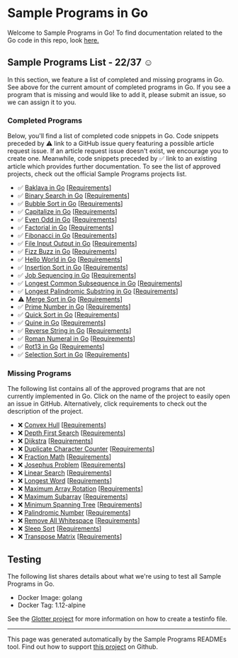 # Sample Programs in Go

Welcome to Sample Programs in Go! To find documentation related to the Go code in this repo, look [here.](https://sampleprograms.io/languages/go)

## Sample Programs List - 22/37 :relaxed:

In this section, we feature a list of completed and missing programs in Go. See above for the current amount of completed programs in Go. If you see a program that is missing and would like to add it, please submit an issue, so we can assign it to you.

### Completed Programs

Below, you'll find a list of completed code snippets in Go. Code snippets preceded by :warning: link to a GitHub issue query featuring a possible article request issue. If an article request issue doesn't exist, we encourage you to create one. Meanwhile, code snippets preceded by :white_check_mark: link to an existing article which provides further documentation. To see the list of approved projects, check out the official Sample Programs projects list.

- :white_check_mark: [Baklava in Go](https://sampleprograms.io/projects/baklava/go) [[Requirements](https://sampleprograms.io/projects/baklava)]
- :white_check_mark: [Binary Search in Go](https://sampleprograms.io/projects/binary-search/go) [[Requirements](https://sampleprograms.io/projects/binary-search)]
- :white_check_mark: [Bubble Sort in Go](https://sampleprograms.io/projects/bubble-sort/go) [[Requirements](https://sampleprograms.io/projects/bubble-sort)]
- :white_check_mark: [Capitalize in Go](https://sampleprograms.io/projects/capitalize/go) [[Requirements](https://sampleprograms.io/projects/capitalize)]
- :white_check_mark: [Even Odd in Go](https://sampleprograms.io/projects/even-odd/go) [[Requirements](https://sampleprograms.io/projects/even-odd)]
- :white_check_mark: [Factorial in Go](https://sampleprograms.io/projects/factorial/go) [[Requirements](https://sampleprograms.io/projects/factorial)]
- :white_check_mark: [Fibonacci in Go](https://sampleprograms.io/projects/fibonacci/go) [[Requirements](https://sampleprograms.io/projects/fibonacci)]
- :white_check_mark: [File Input Output in Go](https://sampleprograms.io/projects/file-input-output/go) [[Requirements](https://sampleprograms.io/projects/file-input-output)]
- :white_check_mark: [Fizz Buzz in Go](https://sampleprograms.io/projects/fizz-buzz/go) [[Requirements](https://sampleprograms.io/projects/fizz-buzz)]
- :white_check_mark: [Hello World in Go](https://sampleprograms.io/projects/hello-world/go) [[Requirements](https://sampleprograms.io/projects/hello-world)]
- :white_check_mark: [Insertion Sort in Go](https://sampleprograms.io/projects/insertion-sort/go) [[Requirements](https://sampleprograms.io/projects/insertion-sort)]
- :white_check_mark: [Job Sequencing in Go](https://sampleprograms.io/projects/job-sequencing/go) [[Requirements](https://sampleprograms.io/projects/job-sequencing)]
- :white_check_mark: [Longest Common Subsequence in Go](https://sampleprograms.io/projects/longest-common-subsequence/go) [[Requirements](https://sampleprograms.io/projects/longest-common-subsequence)]
- :white_check_mark: [Longest Palindromic Substring in Go](https://sampleprograms.io/projects/longest-palindromic-substring/go) [[Requirements](https://sampleprograms.io/projects/longest-palindromic-substring)]
- :warning: [Merge Sort in Go](https://github.com//TheRenegadeCoder/sample-programs-website/issues?utf8=%E2%9C%93&q=is%3Aissue+is%3Aopen+merge+sort+go) [[Requirements](https://sampleprograms.io/projects/merge-sort)]
- :white_check_mark: [Prime Number in Go](https://sampleprograms.io/projects/prime-number/go) [[Requirements](https://sampleprograms.io/projects/prime-number)]
- :white_check_mark: [Quick Sort in Go](https://sampleprograms.io/projects/quick-sort/go) [[Requirements](https://sampleprograms.io/projects/quick-sort)]
- :white_check_mark: [Quine in Go](https://sampleprograms.io/projects/quine/go) [[Requirements](https://sampleprograms.io/projects/quine)]
- :white_check_mark: [Reverse String in Go](https://sampleprograms.io/projects/reverse-string/go) [[Requirements](https://sampleprograms.io/projects/reverse-string)]
- :white_check_mark: [Roman Numeral in Go](https://sampleprograms.io/projects/roman-numeral/go) [[Requirements](https://sampleprograms.io/projects/roman-numeral)]
- :white_check_mark: [Rot13 in Go](https://sampleprograms.io/projects/rot13/go) [[Requirements](https://sampleprograms.io/projects/rot13)]
- :white_check_mark: [Selection Sort in Go](https://sampleprograms.io/projects/selection-sort/go) [[Requirements](https://sampleprograms.io/projects/selection-sort)]

### Missing Programs

The following list contains all of the approved programs that are not currently implemented in Go. Click on the name of the project to easily open an issue in GitHub. Alternatively, click requirements to check out the description of the project.

- :x: [Convex Hull](https://github.com/TheRenegadeCoder/sample-programs/issues/new?assignees=&labels=enhancement&template=code-snippet-request.md&title=Add+Convex+Hull+in+go) [[Requirements](https://sampleprograms.io/projects/convex-hull)]
- :x: [Depth First Search](https://github.com/TheRenegadeCoder/sample-programs/issues/new?assignees=&labels=enhancement&template=code-snippet-request.md&title=Add+Depth+First+Search+in+go) [[Requirements](https://sampleprograms.io/projects/depth-first-search)]
- :x: [Dijkstra](https://github.com/TheRenegadeCoder/sample-programs/issues/new?assignees=&labels=enhancement&template=code-snippet-request.md&title=Add+Dijkstra+in+go) [[Requirements](https://sampleprograms.io/projects/dijkstra)]
- :x: [Duplicate Character Counter](https://github.com/TheRenegadeCoder/sample-programs/issues/new?assignees=&labels=enhancement&template=code-snippet-request.md&title=Add+Duplicate+Character+Counter+in+go) [[Requirements](https://sampleprograms.io/projects/duplicate-character-counter)]
- :x: [Fraction Math](https://github.com/TheRenegadeCoder/sample-programs/issues/new?assignees=&labels=enhancement&template=code-snippet-request.md&title=Add+Fraction+Math+in+go) [[Requirements](https://sampleprograms.io/projects/fraction-math)]
- :x: [Josephus Problem](https://github.com/TheRenegadeCoder/sample-programs/issues/new?assignees=&labels=enhancement&template=code-snippet-request.md&title=Add+Josephus+Problem+in+go) [[Requirements](https://sampleprograms.io/projects/josephus-problem)]
- :x: [Linear Search](https://github.com/TheRenegadeCoder/sample-programs/issues/new?assignees=&labels=enhancement&template=code-snippet-request.md&title=Add+Linear+Search+in+go) [[Requirements](https://sampleprograms.io/projects/linear-search)]
- :x: [Longest Word](https://github.com/TheRenegadeCoder/sample-programs/issues/new?assignees=&labels=enhancement&template=code-snippet-request.md&title=Add+Longest+Word+in+go) [[Requirements](https://sampleprograms.io/projects/longest-word)]
- :x: [Maximum Array Rotation](https://github.com/TheRenegadeCoder/sample-programs/issues/new?assignees=&labels=enhancement&template=code-snippet-request.md&title=Add+Maximum+Array+Rotation+in+go) [[Requirements](https://sampleprograms.io/projects/maximum-array-rotation)]
- :x: [Maximum Subarray](https://github.com/TheRenegadeCoder/sample-programs/issues/new?assignees=&labels=enhancement&template=code-snippet-request.md&title=Add+Maximum+Subarray+in+go) [[Requirements](https://sampleprograms.io/projects/maximum-subarray)]
- :x: [Minimum Spanning Tree](https://github.com/TheRenegadeCoder/sample-programs/issues/new?assignees=&labels=enhancement&template=code-snippet-request.md&title=Add+Minimum+Spanning+Tree+in+go) [[Requirements](https://sampleprograms.io/projects/minimum-spanning-tree)]
- :x: [Palindromic Number](https://github.com/TheRenegadeCoder/sample-programs/issues/new?assignees=&labels=enhancement&template=code-snippet-request.md&title=Add+Palindromic+Number+in+go) [[Requirements](https://sampleprograms.io/projects/palindromic-number)]
- :x: [Remove All Whitespace](https://github.com/TheRenegadeCoder/sample-programs/issues/new?assignees=&labels=enhancement&template=code-snippet-request.md&title=Add+Remove+All+Whitespace+in+go) [[Requirements](https://sampleprograms.io/projects/remove-all-whitespace)]
- :x: [Sleep Sort](https://github.com/TheRenegadeCoder/sample-programs/issues/new?assignees=&labels=enhancement&template=code-snippet-request.md&title=Add+Sleep+Sort+in+go) [[Requirements](https://sampleprograms.io/projects/sleep-sort)]
- :x: [Transpose Matrix](https://github.com/TheRenegadeCoder/sample-programs/issues/new?assignees=&labels=enhancement&template=code-snippet-request.md&title=Add+Transpose+Matrix+in+go) [[Requirements](https://sampleprograms.io/projects/transpose-matrix)]

## Testing

The following list shares details about what we're using to test all Sample Programs in Go.

- Docker Image: golang
- Docker Tag: 1.12-alpine

See the [Glotter project](https://github.com/auroq/glotter) for more information on how to create a testinfo file.

---

This page was generated automatically by the Sample Programs READMEs tool. Find out how to support [this project](https://github.com/TheRenegadeCoder/sample-programs-readmes) on Github.
